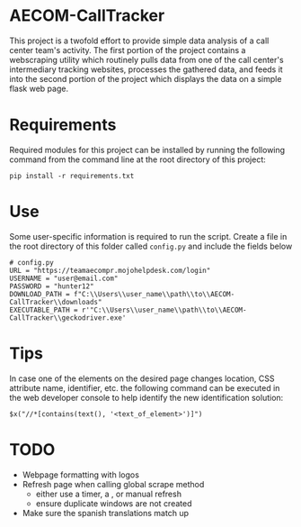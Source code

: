 # AECOM-CallTracker
This project is a twofold effort to provide simple data analysis of a call center team's activity.  The first portion of the project contains a webscraping utility which routinely pulls data from one of the call center's intermediary tracking websites, processes the gathered data, and feeds it into the second portion of the project which displays the data on a simple flask web page. 

# Requirements

Required modules for this project can be installed by running the following command from the command line at the root directory of this project:

`pip install -r requirements.txt`

# Use
Some user-specific information is required to run the script.  Create a file in the root directory of this folder called `config.py` and include the fields below

```
# config.py
URL = "https://teamaecompr.mojohelpdesk.com/login"
USERNAME = "user@email.com"
PASSWORD = "hunter12"
DOWNLOAD_PATH = f"C:\\Users\\user_name\\path\\to\\AECOM-CallTracker\\downloads"
EXECUTABLE_PATH = r'"C:\\Users\\user_name\\path\\to\\AECOM-CallTracker\\geckodriver.exe'
```

# Tips
In case one of the elements on the desired page changes location, CSS attribute name, identifier, etc. the following command can be executed in the web developer console to help identify the new identification solution:


`$x("//*[contains(text(), '<text_of_element>')]")`


# TODO
- Webpage formatting with logos
- Refresh page when calling global scrape method
  - either use a timer, a <meta tag>, or manual refresh
  - ensure duplicate windows are not created
- Make sure the spanish translations match up
